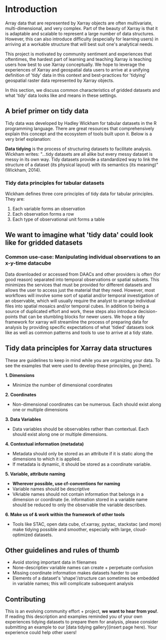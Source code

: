 # Introduction

Array data that are represented by Xarray objects are often multivariate, multi-dimensional, and very complex. Part of the beauty of Xarray is that it is adaptable and scalable to represent a large number of data structures. However, this can also introduce difficulty (especially for learning users) in arriving at a workable structure that will best suit one's analytical needs. 

This project is motivated by community sentiment and experiences that oftentimes, the hardest part of learning and teaching Xarray is teaching users how best to use Xarray conceptually. We hope to leverage the experiences of Xarray and geospatial data users to arrive at a unifying definition of 'tidy' data in this context and best-practices for 'tidying' geospatial raster data represented by Xarray objects. 

In this section, we discuss common characteristics of gridded datasets and what 'tidy' data looks like and means in these settings. 

## A brief primer on tidy data

Tidy data was developed by Hadley Wickham for tabular datasets in the R programming language. There are great resources that comprehensively explain this concept and the ecosystem of tools built upon it. Below is a very brief explanation:

**Data tidying** is the process of structuring datasets to facilitate analysis. Wickham writes: "...tidy datasets are all alike but every messy dataset is messy in its own way. Tidy datasets provide a standardized way to link the structure of a dataset (its physical layout) with its semantics (its meaning)" (Wickham, 2014). 

### Tidy data principles for tabular datasets

Wickham defines three core principles of tidy data for tabular principles. They are:

1. Each variable forms an observation
2. Each observation forms a row
3. Each type of observational unit forms a table

## We want to imagine what 'tidy data' could look like for gridded datasets

### Common use-case: Manipulating individual observations to an x-y-time datacube

Data downloaded or accessed from DAACs and other providers is often (for good reason) separated into temporal observations or spatial subsets. This minimizes the services that must be provided for different datasets and allows the user to access just the material that they need. However, most workflows will involve some sort of spatial and/or temporal investigation of an observable, which will usually require the analyst to arrange individual files into spatial mosaics and/or temporal cubes. In addition to being a source of duplicated effort and work, these steps also introduce decision-points that can be stumbling blocks for newer users. We hope a tidy framework for xarray will streamline the process of preparing data for analysis by providing specific expectations of what 'tidied' datasets look like as well as common patterns and tools to use to arrive at a tidy state. 

## Tidy data principles for Xarray data structures

These are guidelines to keep in mind while you are organizing your data. To see the examples that were used to develop these principles, go [here]. 

**1. Dimensions** 
- Minimize the number of dimensional coordinates

**2. Coordinates**
- Non-dimensional coordinates can be numerous. Each should exist along one or multiple dimensions

**3. Data Variables**
- Data variables should be observables rather than contextual. Each should exist along one or multiple dimensions.

**4. Contextual information (metadata)**
- Metadata should only be stored as an attribute if it is static along the dimensions to which it is applied.
- If metadata is dynamic, it should be stored as a coordinate variable.

**5. Variable, attribute naming**
- **Wherever possible, use cf-conventions for naming**
- Variable names should be descriptive
- VAriable names should not contain information that belongs in a dimension or coordinate (ie. information stored in a variable name should be reduced to only the observable the variable describes.

**6. Make us of & work within the framework of other tools**
- Tools like STAC, open data cube, cf.xarray, pystac, stackstac (and more) make tidying possible and smoother, especially with large, cloud-optimized datasets.

## Other guidelines and rules of thumb

- Avoid storing important data in filenames
- None-descriptiev variable names can create + perpetuate confusion
- Missing coordinate information makes datasets harder to use
- Elements of a dataset's 'shape'/structure can sometimes be embedded in variable names; this will complicate subsequent analysis

## Contributing

This is an evolving community effort + project, **we want to hear from you!**. If reading this description and examples reminded you of your own experiences tidying datasets to prepare them for analysis, please consider submitting an example to our [data tidying gallery](insert page here). Your experience could help other users! 
